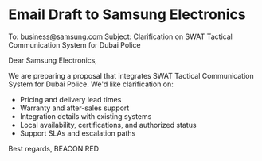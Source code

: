 # Email Draft to Samsung Electronics
To: business@samsung.com
Subject: Clarification on SWAT Tactical Communication System for Dubai Police

Dear Samsung Electronics,

We are preparing a proposal that integrates SWAT Tactical Communication System for Dubai Police. We'd like clarification on:

- Pricing and delivery lead times
- Warranty and after-sales support
- Integration details with existing systems
- Local availability, certifications, and authorized status
- Support SLAs and escalation paths

Best regards,
BEACON RED
